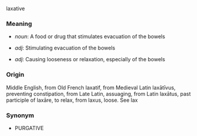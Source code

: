 laxative
### Meaning
+ _noun_: A food or drug that stimulates evacuation of the bowels

+ _adj_: Stimulating evacuation of the bowels
+ _adj_: Causing looseness or relaxation, especially of the bowels

### Origin

Middle English, from Old French laxatif, from Medieval Latin laxātīvus, preventing constipation, from Late Latin, assuaging, from Latin laxātus, past participle of laxāre, to relax, from laxus, loose. See lax

### Synonym

+ PURGATIVE


